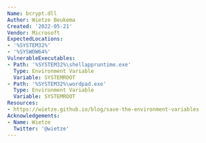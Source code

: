 ```yaml
---
Name: bcrypt.dll
Author: Wietze Beukema
Created: '2022-05-21'
Vendor: Microsoft
ExpectedLocations:
- '%SYSTEM32%'
- '%SYSWOW64%'
VulnerableExecutables:
- Path: '%SYSTEM32%\shellappruntime.exe'
  Type: Environment Variable
  Variable: SYSTEMROOT
- Path: '%SYSTEM32%\wordpad.exe'
  Type: Environment Variable
  Variable: SYSTEMROOT
Resources:
- https://wietze.github.io/blog/save-the-environment-variables
Acknowledgements:
- Name: Wietze
  Twitter: '@wietze'
---
```


